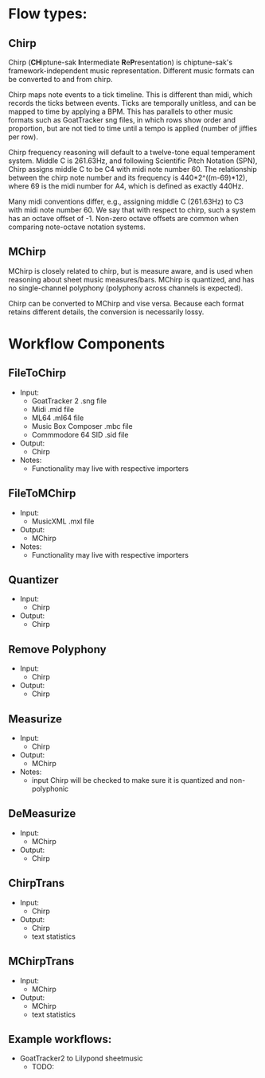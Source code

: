 # Flow types:
## Chirp
Chirp (**CH**iptune-sak **I**ntermediate **R**e**P**resentation) is chiptune-sak's framework-independent music representation.  Different music formats can be converted to and from chirp.

Chirp maps note events to a tick timeline.  This is different than midi, which records the ticks between events.  Ticks are temporally unitless, and can be mapped to time by applying a BPM.  This has parallels to other music formats such as GoatTracker sng files, in which rows show order and proportion, but are not tied to time until a tempo is applied (number of jiffies per row).

Chirp frequency reasoning will default to a twelve-tone equal temperament system.
Middle C is 261.63Hz, and following Scientific Pitch Notation (SPN), Chirp assigns middle C to be C4 with midi note number 60.  The relationship between the chirp note number and its frequency is 440*2^((m-69)*12), where 69 is the midi number for A4, which is defined as exactly 440Hz.

Many midi conventions differ, e.g., assigning middle C (261.63Hz) to C3 with midi note number 60.  We say that with respect to chirp, such a system has an octave offset of -1.  Non-zero octave offsets are common when comparing note-octave notation systems.


## MChirp
MChirp is closely related to chirp, but is measure aware, and is used when reasoning about sheet music measures/bars.  MChirp is quantized, and has no single-channel polyphony (polyphony across channels is expected).

Chirp can be converted to MChirp and vise versa.  Because each format retains different details, the conversion is necessarily lossy.


# Workflow Components

## FileToChirp
* Input:
   * GoatTracker 2 .sng file
   * Midi .mid file
   * ML64 .ml64 file
   * Music Box Composer .mbc file
   * Commmodore 64 SID .sid file
* Output:
   * Chirp
* Notes:
   * Functionality may live with respective importers

## FileToMChirp
* Input:
   * MusicXML .mxl file
* Output:
   * MChirp
* Notes:
   * Functionality may live with respective importers

## Quantizer
* Input:
   * Chirp
* Output:
   * Chirp

## Remove Polyphony
* Input:
   * Chirp
* Output:
   * Chirp

## Measurize
* Input:
   * Chirp
* Output:
   * MChirp
* Notes:
   * input Chirp will be checked to make sure it is quantized and non-polyphonic

## DeMeasurize
* Input: 
   * MChirp
* Output:
   * Chirp

## ChirpTrans
* Input:
   * Chirp
* Output:
   * Chirp
   * text statistics

## MChirpTrans
* Input:
   * MChirp
* Output:
   * MChirp
   * text statistics

## Example workflows:
* GoatTracker2 to Lilypond sheetmusic
   * TODO: 
